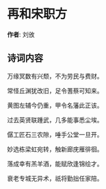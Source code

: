 # 再和宋职方

**作者**: 刘攽

## 诗词内容

万缘冥数有兴颓，不为劳民与费财。

常怪丘渊犹改旧，足令蓍蔡可知来。

黄图左辅今仍重，甲令名藩此正该。

过去英贤联踵武，几多能事悉尘埃。

僝工匠石三农隙，唾手公堂一旦开。

妙选栋梁虹宛转，触新廊庑雁徘徊。

落成幸有羔羊酒，能赋欣逢锦绘才。

衰老专城无异术，祇将勤拙任家陪。

